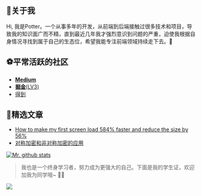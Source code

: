 <!--
**yxw007/yxw007** is a ✨ _special_ ✨ repository because its `README.md` (this file) appears on your GitHub profile.

Here are some ideas to get you started:

- 🔭 I’m currently working on ...
- 🌱 I’m currently learning ...
- 👯 I’m looking to collaborate on ...
- 🤔 I’m looking for help with ...
- 💬 Ask me about ...
- 📫 How to reach me: ...
- 😄 Pronouns: ...
- ⚡ Fun fact: ...
-->

## 🚀关于我 

Hi, 我是Potter。一个从事多年的开发，从前端到后端接触过很多技术和项目，导致我的知识面广而不精，直到最近几年我才强烈意识到问题的严重，迫使我根据自身情况寻找到属于自己的生态位，希望我能专注前端领域持续走下去。💪

## ⚽平常活跃的社区
- [**Medium**](https://medium.com/@yxw007)
- [**掘金**(LV3)](https://juejin.cn/user/976022054640718)
- [得到](https://www.dedao.cn/?search=none)

## 🎇精选文章
- [How to make my first screen load 584% faster and reduce the size by 56%](https://medium.com/@yxw007/how-to-make-my-first-screen-load-584-faster-and-reduce-the-size-by-131-85351aa7bb4b)
- [对称加密和非对称加密的应用](https://juejin.cn/post/6913544153859096590)

[![Mr. github stats](https://github-readme-stats.vercel.app/api?username=yxw007)](https://vuescrolljs.yvescoding.org/)

> 我也是一个终身学习者，努力成为更强大的自己。下面是我的学生证，欢迎加我为同学哦~ 🥰🥃
<image src="https://cdn.jsdelivr.net/gh/yxw007/BlogPicBed@master/img/20221020224509.png" style="width='230px';height='340px'"/>
